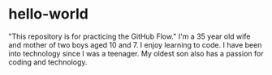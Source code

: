 # hello-world
"This repository is for practicing the GitHub Flow."
I'm a 35 year old wife and mother of two boys aged 10 and 7. I enjoy learning to code. I have been into technology since I was a teenager. My oldest son also has a passion for coding and technology.
